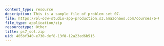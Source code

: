 ```yaml
---
content_type: resource
description: This is a sample file of problem set 07.
file: https://ol-ocw-studio-app-production.s3.amazonaws.com/courses/6-00sc-introduction-to-computer-science-and-programming-spring-2011/405bf340e738def813f812a23ed6b515_ps7_sol.zip
file_type: application/zip
resourcetype: Other
title: ps7_sol.zip
uid: 405bf340-e738-def8-13f8-12a23ed6b515
---
```

